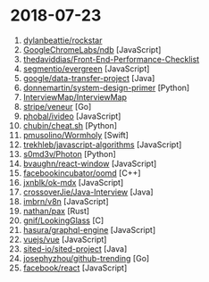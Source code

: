 # 2018-07-23

1. [dylanbeattie/rockstar](https://github.com/dylanbeattie/rockstar "The Rockstar programming language specification") 
2. [GoogleChromeLabs/ndb](https://github.com/GoogleChromeLabs/ndb "ndb is an improved debugging experience for Node.js, enabled by Chrome DevTools") [JavaScript]
3. [thedaviddias/Front-End-Performance-Checklist](https://github.com/thedaviddias/Front-End-Performance-Checklist "🎮The only Front-End Performance Checklist that runs faster than the others") 
4. [segmentio/evergreen](https://github.com/segmentio/evergreen "🌲 Evergreen React UI Framework by Segment") [JavaScript]
5. [google/data-transfer-project](https://github.com/google/data-transfer-project "The Data Transfer Project makes it easy for people to transfer their data between online service providers. We are establishing a common framework, including data models and protocols, to enable direct transfer of data both into and out of participating online service providers.") [Java]
6. [donnemartin/system-design-primer](https://github.com/donnemartin/system-design-primer "Learn how to design large-scale systems. Prep for the system design interview. Includes Anki flashcards.") [Python]
7. [InterviewMap/InterviewMap](https://github.com/InterviewMap/InterviewMap "Build the best interview map. The current content includes JS, network, browser related, performance optimization, security, framework, Git, data structure, algorithm, etc.") 
8. [stripe/veneur](https://github.com/stripe/veneur "A distributed, fault-tolerant pipeline for observability data") [Go]
9. [phobal/ivideo](https://github.com/phobal/ivideo "一个可以观看国内主流视频平台所有视频的客户端（Mac、Windows、Linux） A client that can watch video of domestic(China) mainstream video platform") [JavaScript]
10. [chubin/cheat.sh](https://github.com/chubin/cheat.sh "the only cheat sheet you need") [Python]
11. [pmusolino/Wormholy](https://github.com/pmusolino/Wormholy "iOS network debugging, like a wizard 🧙‍♂️") [Swift]
12. [trekhleb/javascript-algorithms](https://github.com/trekhleb/javascript-algorithms "Algorithms and data structures implemented in JavaScript with explanations and links to further readings") [JavaScript]
13. [s0md3v/Photon](https://github.com/s0md3v/Photon "Incredibly fast crawler which extracts urls, emails, files, website accounts and much more.") [Python]
14. [bvaughn/react-window](https://github.com/bvaughn/react-window "React components for efficiently rendering large lists and tabular data") [JavaScript]
15. [facebookincubator/oomd](https://github.com/facebookincubator/oomd "A userspace out-of-memory killer") [C++]
16. [jxnblk/ok-mdx](https://github.com/jxnblk/ok-mdx "Browser-based MDX editor") [JavaScript]
17. [crossoverJie/Java-Interview](https://github.com/crossoverJie/Java-Interview "👨‍🎓 Java related : basic, concurrent, algorithm") [Java]
18. [imbrn/v8n](https://github.com/imbrn/v8n "☑️ JavaScript fluent validation library.") [JavaScript]
19. [nathan/pax](https://github.com/nathan/pax "The fastest JavaScript bundler in the galaxy.") [Rust]
20. [gnif/LookingGlass](https://github.com/gnif/LookingGlass "An extremely low latency KVMFR (KVM FrameRelay) implementation for guests with VGA PCI Passthrough.") [C]
21. [hasura/graphql-engine](https://github.com/hasura/graphql-engine "Blazing fast, instant GraphQL APIs on Postgres with fine grained access control") [JavaScript]
22. [vuejs/vue](https://github.com/vuejs/vue "🖖 A progressive, incrementally-adoptable JavaScript framework for building UI on the web.") [JavaScript]
23. [sited-io/sited-project](https://github.com/sited-io/sited-project "A developer friendly Java CMS based on JAX-RS, Guice style DI, Bean Validation, JPA and React.") [Java]
24. [josephyzhou/github-trending](https://github.com/josephyzhou/github-trending "Tracking the most popular Github repos, updated daily") [Go]
25. [facebook/react](https://github.com/facebook/react "A declarative, efficient, and flexible JavaScript library for building user interfaces.") [JavaScript]
